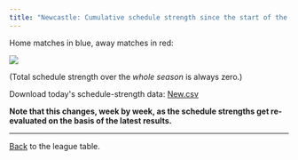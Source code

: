 ```yaml
---
title: "Newcastle: Cumulative schedule strength since the start of the season"
---
```


Home matches in blue, away matches in red:


![](/assets/leagues/england-premier-league/2017/schedule-strengths/New.png)

(Total schedule strength over the *whole season* is always zero.)


Download today's schedule-strength data: [New.csv](/assets/leagues/england-premier-league/2017/schedule-strengths/New.csv)

**Note that this changes, week by week, as the schedule strengths get re-evaluated on the
basis of the latest results.**

-----

[Back](/leagues/england-premier-league) to the league table.


